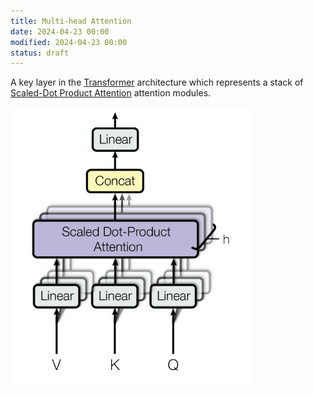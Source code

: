 ```yaml
---
title: Multi-head Attention
date: 2024-04-23 00:00
modified: 2024-04-23 00:00
status: draft
---
```


A key layer in the [Transformer](transformer.md) architecture which represents a stack of [Scaled-Dot Product Attention](scaled-dot-product-attention.md) attention modules.

![Multi-head attention diagram](../_media/multi-head-attention.png)
